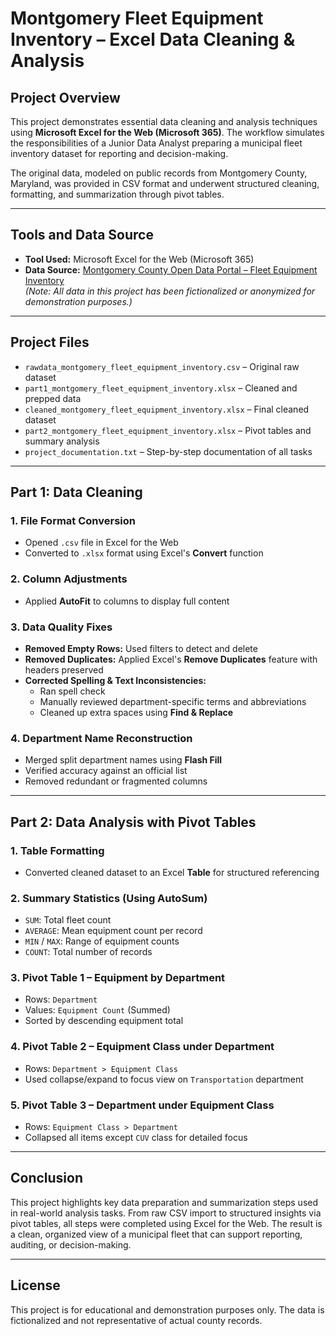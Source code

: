 # Montgomery Fleet Equipment Inventory – Excel Data Cleaning & Analysis

## Project Overview

This project demonstrates essential data cleaning and analysis techniques using **Microsoft Excel for the Web (Microsoft 365)**. The workflow simulates the responsibilities of a Junior Data Analyst preparing a municipal fleet inventory dataset for reporting and decision-making.

The original data, modeled on public records from Montgomery County, Maryland, was provided in CSV format and underwent structured cleaning, formatting, and summarization through pivot tables.

---

## Tools and Data Source

- **Tool Used:** Microsoft Excel for the Web (Microsoft 365)
- **Data Source:** [Montgomery County Open Data Portal – Fleet Equipment Inventory](https://data.montgomerycountymd.gov/Government/Fleet-Equipment-Inventory/93vc-wpdr)  
  *(Note: All data in this project has been fictionalized or anonymized for demonstration purposes.)*

---

## Project Files

- `rawdata_montgomery_fleet_equipment_inventory.csv` – Original raw dataset
- `part1_montgomery_fleet_equipment_inventory.xlsx` – Cleaned and prepped data
- `cleaned_montgomery_fleet_equipment_inventory.xlsx` – Final cleaned dataset
- `part2_montgomery_fleet_equipment_inventory.xlsx` – Pivot tables and summary analysis
- `project_documentation.txt` – Step-by-step documentation of all tasks

---

## Part 1: Data Cleaning

### 1. File Format Conversion
- Opened `.csv` file in Excel for the Web
- Converted to `.xlsx` format using Excel's **Convert** function

### 2. Column Adjustments
- Applied **AutoFit** to columns to display full content

### 3. Data Quality Fixes
- **Removed Empty Rows:** Used filters to detect and delete
- **Removed Duplicates:** Applied Excel's **Remove Duplicates** feature with headers preserved
- **Corrected Spelling & Text Inconsistencies:**
  - Ran spell check
  - Manually reviewed department-specific terms and abbreviations
  - Cleaned up extra spaces using **Find & Replace**

### 4. Department Name Reconstruction
- Merged split department names using **Flash Fill**
- Verified accuracy against an official list
- Removed redundant or fragmented columns

---

## Part 2: Data Analysis with Pivot Tables

### 1. Table Formatting
- Converted cleaned dataset to an Excel **Table** for structured referencing

### 2. Summary Statistics (Using AutoSum)
- `SUM`: Total fleet count
- `AVERAGE`: Mean equipment count per record
- `MIN` / `MAX`: Range of equipment counts
- `COUNT`: Total number of records

### 3. Pivot Table 1 – Equipment by Department
- Rows: `Department`
- Values: `Equipment Count` (Summed)
- Sorted by descending equipment total

### 4. Pivot Table 2 – Equipment Class under Department
- Rows: `Department > Equipment Class`
- Used collapse/expand to focus view on `Transportation` department

### 5. Pivot Table 3 – Department under Equipment Class
- Rows: `Equipment Class > Department`
- Collapsed all items except `CUV` class for detailed focus

---

## Conclusion

This project highlights key data preparation and summarization steps used in real-world analysis tasks. From raw CSV import to structured insights via pivot tables, all steps were completed using Excel for the Web. The result is a clean, organized view of a municipal fleet that can support reporting, auditing, or decision-making.

---

## License

This project is for educational and demonstration purposes only. The data is fictionalized and not representative of actual county records.
